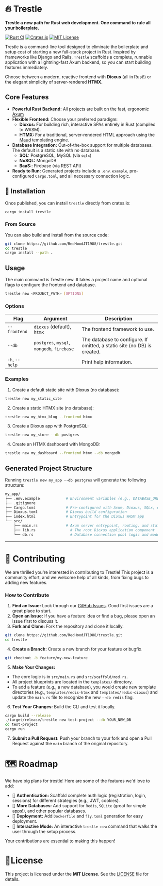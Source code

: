 # 🔥 Trestle
**Trestle a new path for Rust web development. One command to rule all your boilerplate.**

[![Rust CI](https://img.shields.io/github/actions/workflow/status/RedHoodJT1988/trestle/rust.yml?branch=main&style=for-the-badge)](https://github.com/RedHoodJT1988/trestle/actions/workflows/rust.yml)
[![Crates.io](https://img.shields.io/crates/v/trestle?style=for-the-badge&color=fd6a02)](https://crates.io/crates/trestle)
[![MIT License](https://img.shields.io/github/license/RedHoodJT1988/trestle?style=for-the-badge&color=blue)](https://github.com/RedHoodJT1988/trestle/blob/main/LICENSE)

Trestle is a command-line tool designed to eliminate the boilerplate and setup cost of starting a new full-stack project in Rust. Inspired by frameworks like Django and Rails, `Trestle` scaffolds a complete, runnable application with a lightning-fast Axum backend, so you can start building features immediately.

Choose between a modern, reactive frontend with **Dioxus** (all in Rust!) or the elegant simplicity of server-rendered **HTMX**.

## **Core Features**
- **Powerful Rust Backend:** All projects are built on the fast, ergonomic [Axum](https://github.com/tokio-rs/axum) 
- **Flexible Frontend:** Choose your preferred paradigm:
	- **Dioxus:** For building rich, interactive SPAs entirely in Rust (compiled to WASM).
	- **HTMX:** For a traditional, server-rendered HTML approach using the [Maud](https://maud.lambda.xyz/) templating engine.
- **Database Integration:** Out-of-the-box support for multiple databases. The default is a static site with no database.
	- **SQL:** PostgreSQL, MySQL (via `sqlx`)
	- **NoSQL:** MongoDB
	- **BaaS:**: Firebase (via REST API)
- **Ready to Run:** Generated projects include a `.env.example`, pre-configured `Cargo.toml`, and all necessary connection logic.

## 🚀 **Installation**
Once published, you can install `trestle` directly from crates.io:
```bash
cargo install trestle
```

### **From Source**
You can also build and install from the source code:
```bash
git clone https://github.com/RedHoodJT1988/trestle.git
cd trestle
cargo install --path .
```

## **Usage**
The main command is Trestle new. It takes a project name and optional flags to configure the frontend and database.
```bash
trestle new <PROJECT_PATH> [OPTIONS]
```
### **Options**
|Flag|Argument|Description|
|----|--------|-----------|
|`--frontend`| `dioxus` (default), `htmx`| The frontend framework to use.
|`--db`|`postgres`, `mysql`, `mongodb`, `firebase`| The database to configure. If omitted, a static site (no DB) is created.
|`-h`, `--help`| |Print help information.


### Examples
1. Create a default static site with Dioxus (no database):
```bash
trestle new my_static_site
```
2. Create a static HTMX site (no database):
```bash
trestle new my_htmx_blog --frontend htmx
```
3. Create a Dioxus app with PostgreSQL:
```bash
trestle new my_store --db postgres
```
4. Create an HTMX dashboard with MongoDB:
```bash
trestle new my_dashboard --frontend htmx --db mongodb
```

## **Generated Project Structure**
Running `trestle new my_app --db postgres` will generate the following structure:
```bash
my_app/
├── .env.example            # Environment variables (e.g., DATABASE_URL)
├── .gitignore
├── Cargo.toml              # Pre-configured with Axum, Dioxus, SQLx, etc.
├── Dioxus.toml             # Dioxus build configuration
├── index.html              # Entrypoint for the Dioxus WASM app
└── src/
    ├── main.rs             # Axum server entrypoint, routing, and state
    ├── lib.rs                # The root Dioxus application component
    └── db.rs                 # Database connection pool logic and models
```
---
# 💖 **Contributing**
We are thrilled you're interested in contributing to Trestle! This project is a community effort, and we welcome help of all kinds, from fixing bugs to adding new features. 

### **How to Contribute**
1. **Find an Issue:** Look through our [GitHub Issues](https://github.com/RedHoodJT1988/trestle/issues). Good first issues are a great place to start.
2. **Open an Issue:** If you have a feature idea or find a bug, please open an issue first to discuss it.
3. **Fork and Clone:** Fork the repository and clone it locally.
```bash
git clone https://github.com/RedHoodJT1988/trestle.git
cd trestle
```
4. **Create a Branch:** Create a new branch for your feature or bugfix.
```bash
git checkout -b feature/my-new-feature
```
5. **Make Your Changes:**
- The core logic is in `src/main.rs` and `src/scaffold/mod.rs`.
- All project blueprints are located in the `templates/` directory.
- To add a feature (e.g., a new database), you would create new template directories (e.g., `templates/redis-htmx` and `templates/redis-dioxus`) and update the `main.rs` file to recognize the new `--db redis` flag.
6. **Test Your Changes:** Build the CLI and test it locally.
```bash
cargo build --release
./target/release/trestle new test-project --db YOUR_NEW_DB
cd test-project
cargo run
```
7. **Submit a Pull Request:** Push your branch to your fork and open a Pull Request against the `main` branch of the original repository.

# 🗺️ **Roadmap**
We have big plans for trestle! Here are some of the features we'd love to add:
- [] **Authentication:** Scaffold complete auth logic (registration, login, sessions) for different strategies (e.g., JWT, cookies).
- [] **More Databases:** Add support for `Redis`, `SQLite` (great for simple apps!), and other popular databases.
- [] **Deployment:** Add `Dockerfile` and `fly.toml` generation for easy deployment.
- [] **Interactive Mode:** An interactive `trestle new` command that walks the user through the setup process.

Your contributions are essential to making this happen!

# 🪪**License**
This project is licensed under the **MIT License**. See the [LICENSE](https://mit-license.org/) file for details.